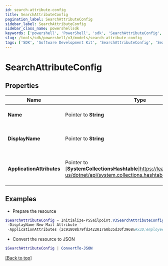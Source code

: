 ```yaml
---
id: search-attribute-config
title: SearchAttributeConfig
pagination_label: SearchAttributeConfig
sidebar_label: SearchAttributeConfig
sidebar_class_name: powershellsdk
keywords: ['powershell', 'PowerShell', 'sdk', 'SearchAttributeConfig', 'SearchAttributeConfig'] 
slug: /tools/sdk/powershell/v3/models/search-attribute-config
tags: ['SDK', 'Software Development Kit', 'SearchAttributeConfig', 'SearchAttributeConfig']
---
```



# SearchAttributeConfig

## Properties

Name | Type | Description | Notes
------------ | ------------- | ------------- | -------------
**Name** |  Pointer to **String** | Name of the new attribute | [optional] 
**DisplayName** |  Pointer to **String** | The display name of the new attribute | [optional] 
**ApplicationAttributes** |  Pointer to [**SystemCollectionsHashtable**]https://learn.microsoft.com/en-us/dotnet/api/system.collections.hashtable?view=net-9.0 | Map of application id and their associated attribute. | [optional] 

## Examples

- Prepare the resource
```powershell
$SearchAttributeConfig = Initialize-PSSailpoint.V3SearchAttributeConfig  -Name newMailAttribute `
 -DisplayName New Mail Attribute `
 -ApplicationAttributes {2c91808b79fd2422017a0b35d30f3968&#x3D;employeeNumber, 2c91808b79fd2422017a0b36008f396b&#x3D;employeeNumber}
```

- Convert the resource to JSON
```powershell
$SearchAttributeConfig | ConvertTo-JSON
```


[[Back to top]](#) 

